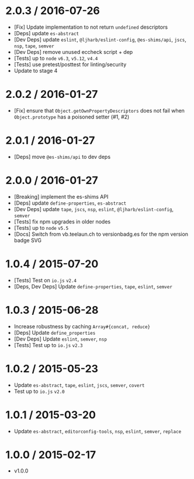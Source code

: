 2.0.3 / 2016-07-26
=================

* [Fix] Update implementation to not return `undefined` descriptors
* [Deps] update `es-abstract`
* [Dev Deps] update `eslint`, `@ljharb/eslint-config`, `@es-shims/api`, `jscs`, `nsp`, `tape`, `semver`
* [Dev Deps] remove unused eccheck script + dep
* [Tests] up to `node` `v6.3`, `v5.12`, `v4.4`
* [Tests] use pretest/posttest for linting/security
* Update to stage 4

2.0.2 / 2016-01-27
=================

* [Fix] ensure that `Object.getOwnPropertyDescriptors` does not fail when `Object.prototype` has a poisoned setter (#1,
  #2)

2.0.1 / 2016-01-27
=================

* [Deps] move `@es-shims/api` to dev deps

2.0.0 / 2016-01-27
=================

* [Breaking] implement the es-shims API
* [Deps] update `define-properties`, `es-abstract`
* [Dev Deps] update `tape`, `jscs`, `nsp`, `eslint`, `@ljharb/eslint-config`, `semver`
* [Tests] fix npm upgrades in older nodes
* [Tests] up to `node` `v5.5`
* [Docs] Switch from vb.teelaun.ch to versionbadg.es for the npm version badge SVG

1.0.4 / 2015-07-20
=================

* [Tests] Test on `io.js` `v2.4`
* [Deps, Dev Deps] Update `define-properties`, `tape`, `eslint`, `semver`

1.0.3 / 2015-06-28
=================

* Increase robustness by caching `Array#{concat, reduce}`
* [Deps] Update `define_properties`
* [Dev Deps] Update `eslint`, `semver`, `nsp`
* [Tests] Test up to `io.js` `v2.3`

1.0.2 / 2015-05-23
=================

* Update `es-abstract`, `tape`, `eslint`, `jscs`, `semver`, `covert`
* Test up to `io.js` `v2.0`

1.0.1 / 2015-03-20
=================

* Update `es-abstract`, `editorconfig-tools`, `nsp`, `eslint`, `semver`, `replace`

1.0.0 / 2015-02-17
=================

* v1.0.0
